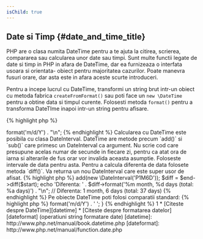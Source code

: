 ```yaml
---
isChild: true
---
```


## Date si Timp {#date_and_time_title}

PHP are o clasa numita DateTime pentru a te ajuta la citirea, scrierea, compararea sau calcularea unor date sau timpi.
Sunt multe functii legate de date si timp in PHP in afara de DateTime, dar ea furnizeaza o interfata usoara si orientata-
obiect pentru majoritatea cazurilor. Poate manevra fusuri orare, dar asta este in afara aceste scurte introduceri.

Pentru a incepe lucrul cu DateTime, transformi un string brut intr-un obiect cu metoda fabrica `createFromFormat()` sau
poti face un `new \DateTime` pentru a obtine data si timpul curente. Folosesti metoda `format()` pentru a transforma
DateTIme inapoi intr-un string pentru afisare.

{% highlight php %}
<?php
$raw = '22. 11. 1968';
$start = \DateTime::createFromFormat('d. m. Y', $raw);

echo 'Start date: ' . $start->format('m/d/Y') . "\n";
{% endhighlight %}

Calcularea cu DateTime este posibila cu clasa DateInterval. DateTime are metode precum `add()` si `sub()` care
primesc un DateInterval ca argument. Nu scrie cod care presupune acelas numar de secunde in fiecare zi, pentru ca
atat ora de iarna si alterarile de fus orar vor invalida aceasta asumptie. Foloseste intervale de data pentru asta.
Pentru a calcula diferenta de data folosete metoda `diff()`. Va returna un nou DateInterval care este super usor de afisat.
{% highlight php %}
<?php
// creeaza o copie a lui $start si adauga o luna si 6 zile
$end = clone $start;
$end->add(new \DateInterval('P1M6D'));

$diff = $end->diff($start);
echo 'Diferenta: ' . $diff->format('%m month, %d days (total: %a days)') . "\n";
// Diferenta: 1 month, 6 days (total: 37 days)
{% endhighlight %}

Pe obiecte DateTime poti folosi comparatii standard:
{% highlight php %}
<?php
if ($start < $end) {
    echo "Start este inainte de sfarsit!\n";
}
{% endhighlight %}

Un ultim exemplu pentru a demonstra clasa DatePeriod. Este folosita pentru a itera prin evenimente recurente.
Poate primi doua obiecte DateTime, start si end, si intervalul pentru care va returna toate evenimentele dintre ele.
{% highlight php %}
<?php
// afiseaza toate Joi-ile dintre $start and $end
$periodInterval = \DateInterval::createFromDateString('first thursday');
$periodIterator = new \DatePeriod($start, $periodInterval, $end, \DatePeriod::EXCLUDE_START_DATE);
foreach ($periodIterator as $date) {
    // afiseaza fiecare data din perioada
    echo $date->format('m/d/Y') . ' ';
}
{% endhighlight %}
1
* [Citeste despre DateTime][datetime]
* [Citeste despre formatarea datelor][dateformat] (operatiuni string formatare date)

[datetime]: http://www.php.net/manual/book.datetime.php
[dateformat]: http://www.php.net/manual/function.date.php
